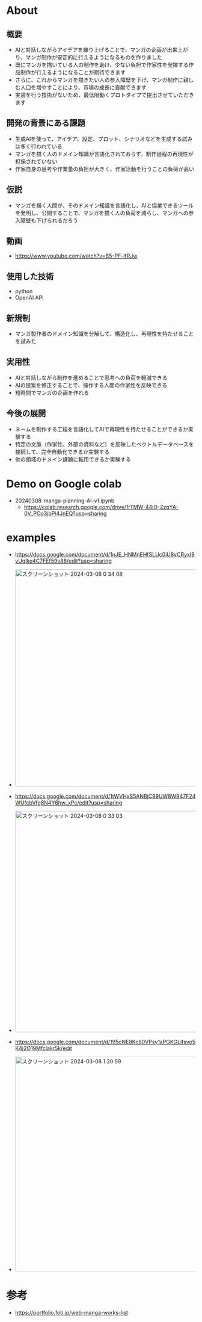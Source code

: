 # About

## 概要

- AIと対話しながらアイデアを練り上げることで、マンガの企画が出来上がり、マンガ制作が安定的に行えるようになるものを作りました
- 既にマンガを描いている人の制作を助け、少ない負担で作家性を発揮する作品制作が行えるようになることが期待できます
- さらに、これからマンガを描きたい人の参入障壁を下げ、マンガ制作に親しむ人口を増やすことにより、市場の成長に貢献できます
- 実装を行う技術がないため、最低限動くプロトタイプで提出させていただきます

## 開発の背景にある課題

- 生成AIを使って、アイデア、設定、プロット、シナリオなどを生成する試みは多く行われている
- マンガを描く人のドメイン知識が言語化されておらず、制作過程の再現性が担保されていない
- 作家自身の思考や作業量の負担が大きく、作家活動を行うことの負荷が高い

## 仮説

- マンガを描く人間が、そのドメイン知識を言語化し、AIと協業できるツールを発明し、公開することで、マンガを描く人の負荷を減らし、マンガへの参入障壁も下げられるだろう

## 動画

- https://www.youtube.com/watch?v=B5-PF-ifRJw

## 使用した技術

- python
- OpenAI API

## 新規制

- マンガ製作者のドメイン知識を分解して、構造化し、再現性を持たせることを試みた

## 実用性

- AIと対話しながら制作を進めることで思考への負荷を軽減できる
- AIの提案を修正することで、操作する人間の作家性を反映できる
- 短時間でマンガの企画を作れる

## 今後の展開

- ネームを制作する工程を言語化してAIで再現性を持たせることができるか実験する
- 特定の文脈（作家性、外部の資料など）を反映したベクトルデータベースを接続して、完全自動化できるか実験する
- 他の領域のドメイン課題に転用できるか実験する

# Demo on Google colab
- 20240308-manga-planning-AI-v1.ipynb
  - https://colab.research.google.com/drive/1rTMW-44jO-ZzqYA-0V_POo3jbPi4JnEQ?usp=sharing

# examples
- https://docs.google.com/document/d/1nJE_HNMnEHfSLUc0iU8vCRyxI9vUglke4C7FEf59v88/edit?usp=sharing
- <img width="578" alt="スクリーンショット 2024-03-08 0 34 08" src="https://github.com/masa-jp-art/Manga-planning-assistant/assets/120908357/084f635e-59a4-4c01-8a42-d0112d25af18">

- https://docs.google.com/document/d/1tWVHxS5ANBjC99UW8W947F24WUfcbVfg8N4Y6hw_xPc/edit?usp=sharing
- <img width="588" alt="スクリーンショット 2024-03-08 0 33 03" src="https://github.com/masa-jp-art/Manga-planning-assistant/assets/120908357/2b3f093d-e6ba-41b8-804b-da06a0ffd1cc">

- https://docs.google.com/document/d/195oNE8Kc80VPsy1aPGKGLifsvo5K4j2O19Mfclakr5k/edit
- <img width="571" alt="スクリーンショット 2024-03-08 1 20 59" src="https://github.com/masa-jp-art/Manga-planning-assistant/assets/120908357/7491f638-3629-4502-8478-457185f04618">

# 参考
- https://portfolio.foti.jp/web-manga-works-list
